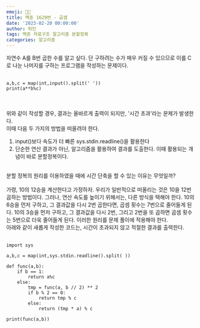 ```yaml
---
emoji: 👨🏻‍
title: 백준 1629번 - 곱셈
date: '2023-02-20 00:00:00'
author: 허인
tags: 백준 자료구조 알고리즘 분할정복
categories: 알고리즘
---
```


자연수 A를 B번 곱한 수를 알고 싶다. 단 구하려는 수가 매우 커질 수 있으므로 이를 C로 나눈 나머지를 구하는 프로그램을 작성하는 문제이다.<br><br>
```
a,b,c = map(int,input().split(' '))
print(a**b%c)
```
<br><br> 위와 같이 작성할 경우, 결과는 올바르게 출력이 되지만, '시간 초과'라는 문제가 발생한다.<br>
이때 다음 두 가지의 방법을 떠올려야 한다.
1. input()보다 속도가 더 빠른 sys.stdin.readline()을 활용한다
2. 단순한 연산 결과가 아닌, 알고리즘을 활용하여 결과를 도출한다. 이때 활용되는 개념이 바로 분할정복이다.<br><br>

분할 정복의 원리를 이용하였을 때에 시간 단축을 할 수 있는 이유는 무엇일까?<br><br>
가령, 10의 12승을 계산한다고 가정하자. 우리가 일반적으로 떠올리는 것은 10을 12번 곱하는 방법이다. 그러나, 연산 속도를 높이기 위해서는, 다른 방식을 택해야 한다. 10의 6승을 먼저 구하고, 그 결과값을 다시 2번 곱한다면, 곱셈 횟수는 7번으로 줄어들게 된다. 10의 3승을 먼저 구하고, 그 결과값을 다시 2번, 그리고 2번을 또 곱하면 곱셈 횟수는 5번으로 더욱 줄어들게 된다. 이러한 원리를 문제 풀이에 적용해야 한다.<br>
아래와 같이 새롭게 작성한 코드는, 시간이 초과되지 않고 적절한 결과를 출력한다.<br><br>

```
import sys

a,b,c = map(int,sys.stdin.readline().split( ))

def func(a,b):
    if b == 1:
        return a%c
    else:
        tmp = func(a, b // 2) ** 2
        if b % 2 == 0:
            return tmp % c
        else:
            return (tmp * a) % c

print(func(a,b))
```
